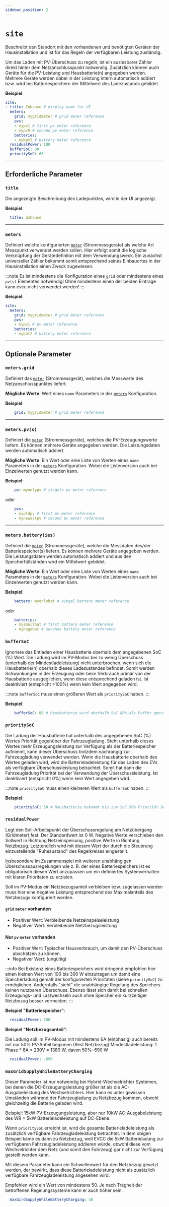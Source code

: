 ```yaml
---
sidebar_position: 2
---
```


# `site`

Beschreibt den Standort mit den vorhandenen und benötigten Geräten der Hausinstallation und ist für das Regeln der verfügbaren Leistung zuständig.

Um das Laden mit PV-Überschuss zu regeln, ist ein auslesbarer Zähler direkt hinter dem Netzanschlusspunkt notwendig. Zusätzlich können auch Geräte für die PV-Leistung und Hausbatterie(n) angegeben werden. Mehrere Geräte werden dabei in der Leistung intern automatisch addiert bzw. wird bei Batteriespeichern der Mittelwert des Ladezustands gebildet.

**Beispiel**:

```yaml
site:
- title: Zuhause # display name for UI
  meters:
    grid: mygridmeter # grid meter reference
    pvs: 
    - mypv1 # first pv meter reference
    - mypv9 # second pv meter reference
    batteries:
    - mybat5 # battery meter reference
  residualPower: 100
  bufferSoC: 80
  prioritySoC: 66    
```

---

## Erforderliche Parameter

### `title`

Die angezeigte Beschreibung des Ladepunktes, wird in der UI angezeigt.

**Beispiel**:

```yaml
  title: Zuhause
```

---

### `meters`

Definiert welche konfigurierten [`meter`](meters) (Strommessgeräte) als welche Art Messpunkt verwendet werden sollen.
Hier erfolgt somit die logische Verknüpfung der Gerätedefiniton mit dem Verwendungsweck.
Ein zunächst universeller Zähler bekommt somit entsprechend seines Einbauortes in der Hausinstallation einen Zweck zugewiesen.

:::note
Es ist mindestens die Konfiguration eines `grid` oder mindestens eines `pv(s)` Elementes notwendig!
Ohne mindestens einen der beiden Einträge kann evcc nicht verwendet werden!
:::

**Beispiel**:

```yaml
site:
  meters:
    grid: mygridmeter # grid meter reference
    pvs: 
    - mypv1 # pv meter reference
    batteries: 
    - mybat2 # battery meter reference
```

---

## Optionale Parameter

### `meters.grid`

Definiert das [`meter`](meters) (Strommessgerät), welches die Messwerte des Netzanschlusspunktes liefert.

**Mögliche Werte**: Wert eines `name` Parameters in der [`meters`](#meters) Konfiguration.

**Beispiel**:

```yaml
    grid: mygridmeter # grid meter reference
```

---

### `meters.pv(s)`

Definiert die [`meter`](meters) (Strommessgeräte), welches die PV-Erzeugungswerte liefern.
Es können mehrere Geräte angegeben werden. Die Leistungsdaten werden automatisch addiert.

**Mögliche Werte**: Ein Wert oder eine Liste von Werten eines `name` Parameters in der [`meters`](#meters) Konfiguration. Wobei die Listenversion auch bei Einzelwerten genutzt werden kann.

**Beispiel**:

```yaml
    pv: myonlypv # singele pv meter reference
```
oder 

```yaml
    pvs: 
    - myoldpv # first pv meter reference
    - mynewestpv # second pv meter reference
```

---

### `meters.battery(ies)`

Definiert die [`meter`](meters) (Strommessgeräte), welche die Messdaten des/der Batteriespeicher(s) liefern.
Es können mehrere Geräte angegeben werden. Die Leistungsdaten werden automatisch addiert und aus den Speicherfüllständen wird ein Mittelwert gebildet.

**Mögliche Werte**: Ein Wert oder eine Liste von Werten eines `name` Parameters in der [`meters`](#meters) Konfiguration. Wobei die Listenversion auch bei Einzelwerten genutzt werden kann.

**Beispiel**:

```yaml
    battery: myonlybat # singel battery meter reference
```
oder

```yaml
    batteries: 
    - mysmallbat # first battery meter reference
    - myhugebat # seconds battery meter reference
```

### `bufferSoC`

Ignoriere das Entladen einer Hausbatterie oberhalb dem angegebenen SoC (%) Wert.
Die Ladung wird im PV-Modus bei zu wenig Überschuss (unterhalb der Mindestladeleistung) nicht unterbrochen, wenn sich die Hausbatterie(n) oberhalb dieses Ladezustandes befindet. Somit werden Schwankungen in der Erzeugung oder beim Verbrauch primär von der Hausbatterie ausgeglichen, wenn diese entsprechend geladen ist.
Ist deaktiviert (entspricht >100%) wenn kein Wert angegeben wird.

:::note
`bufferSoC` muss einen größeren Wert als `prioritySoC` haben.
:::

**Beispiel**:

```yaml
    bufferSoC: 80 # Hausbatterie wird oberhalb SoC 80% als Puffer genutzt
```

### `prioritySoC`

Die Ladung der Hausbatterie hat unterhalb des angegebenen SoC (%) Wertes Priorität gegenüber der Fahrzeugladung.
Steht unterhalb dieses Wertes mehr Erzeugungsleistung zur Verfügung als der Batteriespeicher aufnimmt, kann dieser Überschuss trotzdem nachrangig zur Fahrzeugladung verwendet werden.
Wenn die Hausbatterie oberhalb des Wertes geladen wird, wird die Batterieladeleistung für das Laden des EVs als verfügbare Überschussleistung betrachtet. Somit hat dann die Fahrzeugladung Priorität bei der Verwendung der Überschussleistung.
Ist deaktiviert (entspricht 0%) wenn kein Wert angegeben wird.

:::note
`prioritySoC` muss einen kleineren Wert als `bufferSoC` haben.
:::

**Beispiel**:

```yaml
    prioritySoC: 50 # Hausbatterie bekommt bis zum SoC 50% Priorität beim laden
```

### `residualPower`

Legt den Soll-Arbeitspunkt der Überschussregelung am Netzübergang (Gridmeter) fest. Der Standardwert ist 0 W.
Negative Werte verschieben den Sollwert in Richtung Netzeinspeisung, positive Werte in Richtung Netzbezug.
Letztendlich wird mit diesem Wert der durch die Steuerung einzustellende "Ruhezustand" des Regelkreises eingestellt.

Insbesondere im Zusammenspiel mit weiteren unabhängigen Überschussausregelungen wie z. B. der eines Batteriespeichers ist es obligatorisch diesen Wert anzupassen um ein definiertes Systemverhalten mit klaren Prioritäten zu erzielen.

Soll im PV-Modus ein Netzbezugsanteil verbleiben bzw. zugelassen werden muss hier eine negative Leistung entsprechend des Maximalanteils des Netzbezugs konfiguriert werden.

#### `grid` `meter` vorhanden

- Positiver Wert: Verbleibende Netzeinspeiseleistung
- Negativer Wert: Verbleibende Netzbezugsleistung

#### Nur `pv` `meter` vorhanden

- Positiver Wert: Typischer Hausverbrauch, um damit den PV-Überschuss abschätzen zu können.
- Negativer Wert: (ungültig)

:::info
Bei Existenz eines Batteriespeichers wird dringend empfohlen hier einen kleinen Wert von 100 bis 300 W einzutragen um damit eine Speicherladung gemäß der konfigurierten Prioritäten (siehe `prioritySoC`) zu ermöglichen. Andernfalls "sieht" die unabhängige Regelung des Speichers keinen nutzbaren Überschuss.
Ebenso lässt sich damit bei schnellen Erzeugungs- und Lastwechseln auch ohne Speicher ein kurzzeitiger Netzbezug besser vermeiden.
:::

**Beispiel "Batteriespeicher"**:

```yaml
  residualPower: 100
```

**Beispiel "Netzbezugsanteil"**:

Die Ladung soll im PV-Modus mit mindestens 6A (einphasig) auch bereits mit nur 50% PV-Anteil beginnen (Rest Netzbezug)
Mindestladeleistung: 1 Phase * 6A * 230V = 1380 W, davon 50%: 690 W

```yaml
  residualPower: -690
```


### `maxGridSupplyWhileBatteryCharging`

Dieser Parameter ist nur notwendig bei Hybrid-Wechselrichter Systemen, bei denen die DC-Erzeugungsleistung größer ist als die AC-Ausgabeleistung des Wechselrichters. Hier kann es unter gewissen Umständen während der Fahrzeugladung zu Netzbezug kommen, obwohl gleichzeitig die Batterie geladen wird.

Beispiel:
15kW PV-Erzeugungsleistung, aber nur 10kW AC-Ausgabeleistung des WR = 5kW Batterieladeleistung auf DC-Ebene.

Wenn `prioritySoC` erreicht ist, wird die gesamte Batterieladeleistung als zusätzlich verfügbare Fahrzeugladeleistung betrachtet. In dem obigen Beispiel käme es dann zu Netzbezug, weil EVCC die 5kW Batterieladung zur verfügbaren Fahrzeugladeleistung addieren würde, obwohl diese vom Wechselrichter dem Netz (und somit den Fahrzeug) gar nicht zur Verfügung gestellt werden kann.

Mit diesem Parameter kann ein Schwellenwert für den Netzbezug gesetzt werden, der bewirkt, dass diese Batterieladeleistung nicht als zusätzlich verfügbare Fahrzeugladeleistung angesehen wird.

Empfohlen wird ein Wert von mindestens 50. Je nach Trägheit der betroffenen Regelungssysteme kann er auch höher sein.

```yaml
  maxGirdSupplyWhileBatteryCharging: 50
```

